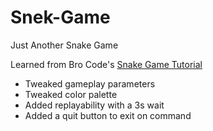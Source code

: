# Snek-Game
Just Another Snake Game

Learned from Bro Code's [Snake Game Tutorial](https://www.youtube.com/watch?v=bfRwxS5d0SI) 

- Tweaked gameplay parameters
- Tweaked color palette
- Added replayability with a 3s wait 
- Added a quit button to exit on command
